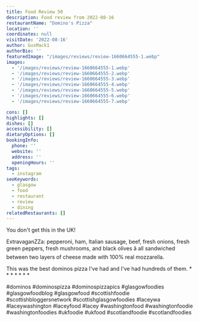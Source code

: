 ```yaml
---
title: Food Review 50
description: Food review from 2022-08-16
restaurantName: "Domino's Pizza"
location: ''
coordinates: null
visitDate: '2022-08-16'
author: GusMack1
authorBio: ''
featuredImage: "/images/reviews/review-1660664555-1.webp"
images:
  - '/images/reviews/review-1660664555-1.webp'
  - '/images/reviews/review-1660664555-2.webp'
  - '/images/reviews/review-1660664555-3.webp'
  - '/images/reviews/review-1660664555-4.webp'
  - '/images/reviews/review-1660664555-5.webp'
  - '/images/reviews/review-1660664555-6.webp'
  - '/images/reviews/review-1660664555-7.webp'

cons: []
highlights: []
dishes: []
accessibility: []
dietaryOptions: []
bookingInfo:
  phone: ''
  website: ''
  address: ''
  openingHours: ''
tags:
  - instagram
seoKeywords:
  - glasgow
  - food
  - restaurant
  - review
  - dining
relatedRestaurants: []
---
```

You don't get this in the UK!

ExtravaganZZa: pepperoni, ham, Italian sausage, beef, fresh onions, fresh green peppers, fresh mushrooms, and black olives â all sandwiched between two layers of cheese made with 100% real mozzarella.

This was the best dominos pizza I've had and I've had hundreds of them.
*
*
*
*
*
*
*

#dominos #dominospizza #dominospizzapics #glasgowfoodies #glasgowfoodblog #glasgowfood #scottishfoodie #scottishbloggersnetwork #scottishglasgowfoodies #laceywa #laceywashington #laceyfood #lacey #washingtonfood #washingtonfoodie #washingtonfoodies #ukfoodie #ukfood #scotlandfoodie #scotlandfoodies
